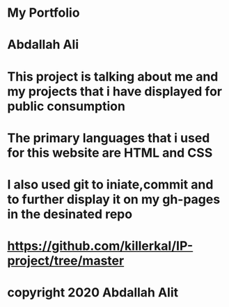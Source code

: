 # My Portfolio
# Abdallah Ali
# This project is talking about me and my projects that i have displayed for public consumption
# The primary languages that i used for this website are HTML and CSS 
# I also used git to iniate,commit and to further display it on my gh-pages in the desinated repo
# https://github.com/killerkal/IP-project/tree/master
# copyright 2020 Abdallah Alit